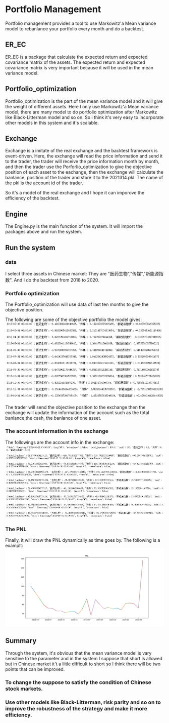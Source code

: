 # Portfolio Management

Portfolio management provides a tool to use Markowitz'a Mean variance model to rebanlance your portfolio every month and do a backtest.

## ER_EC

ER_EC is a package that calculate the expected return and expected covariance matrix of the assets. The expected return and expected covariance matrix is very important because it
will be used in the mean variance model.

## Portfolio_optimization

Portfolio_optimization is the part of the mean variance model and it will give the weight of different assets. Here I only use Markowitz'a Mean variance model, there are many model to do portfolio optimization after Markowitz like Black-Litterman model and so on. So i think it's very easy to incorporate other models in this system and it's scalable.

## Exchange

Exchange is a imitate of the real exchange and the backtest framework is event-driven. Here, the exchange will read the price information and send it to the trader, the trader will receive the price information month by month, and then the trader use the Porforlio_optimization to give the objective position of each asset to the eachange, then the exchange will calculate the banlance, position of the trader and store it to the 2021314.pkl. The name of the pkl is the account id of the trader.

 So it's a model of the real exchange and I hope it can imporove the efficiency of the backtest.
 
 ## Engine
 The Engine.py is the main function of the system. It will import the packages above and run the system.
 
 ## Run the system
 
 ### data
 
 I select three assets in Chinese market: They are "医药生物","传媒","新能源指数". And I do the backtest from 2018 to 2020.
 
 ### Portfolio optimization
 The Portfolio_optimization will use data of last ten months to give the objective position.
 
 The following are some of the objective portfolio the model gives:
 ![image](https://github.com/algo21-220040002/Assign1/blob/master/Paper/portfolio.jpg)
 
 The trader will send the objective position to the exchange then the exchange will update the information of the account such as the total banlance,the cash, the banlance of one asset.
 
  ### The account information in the exchange
 The followings are the account info in the exchange:
 ![image](https://github.com/algo21-220040002/Assign1/blob/master/Paper/account_info.jpg)
 

 ### The PNL
 Finally, it will draw the PNL dynamically as time goes by. The following is a examplt:
  ![image](https://github.com/algo21-220040002/Assign1/blob/master/Paper/PNL.png)
  
  
 ## Summary
 
 Through the system, it's obvious that the mean variance model is vary sensitive to the parameter and in the system I suppose that short is allowed but in Chinese market it't a liitle difficult to short so I think there will be two points that can be improved.
 
 ### To change the suppose to satisfy the condition of Chinese stock markets.
 
 ### Use other models like Black-Litterman, risk parity and so on to improve the robustness of the strategy and make it more efficiency.
 



